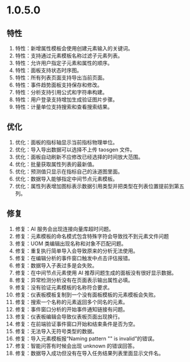 # 1.0.5.0

## 特性
1. 特性：新增属性模板会使用创建元素输入的关键词。
1. 特性：支持通过元素模板名称过滤子元素列表。
1. 特性：允许用户指定子元素和属性的顺序。
1. 特性：面板支持状态时序图。
1. 特性：所有列表页面支持导出当前页面。
1. 特性：事件趋势面板支持保存和修改。
1. 特性：分析支持引用公式和字符串构建。
1. 特性：用户登录支持增加生成验证图片步骤。
1. 特性：计量单位支持搜索和查看搜索结果。

## 优化
1. 优化：面板的指标轴显示当前指标物理单位。
1. 优化：导入导出数据可以选择不上传 taosgen 文件。
1. 优化：面板自动刷新不应修改已经选择的时间放大范围。
1. 优化：批量获取属性列表的最新值。
1. 优化：预测值只显示在指标自己的泳道图里面。
1. 优化：数据导入能够指定中间节点元素模板。
1. 优化：属性列表增加图标表示数据引用类型并把类型在列表位置提前到第五列。

## 修复
1. 修复：AI 服务会出现连接向量库超时问题。
1. 修复：元素模板的命名模式包含特殊字符会导致找不到元素文件问题
1. 修复：UOM 类编辑出现名称和对象不匹配问题。
1. 修复：重复执行简单导入会导致原来的分析无法使用。
1. 修复：在编辑分析的事件窗口触发中点击评估报错。
1. 修复：数据导入子表过多是会失败。
1. 修复：在中间节点元素使用 AI 推荐问题生成的面板没有很好显示数据。
1. 修复：异常检测分析没有在页面表示输出属性必填。
1. 修复：没有验证元素模板的名称符合要求。
1. 修复：仪表板模板复制到一个没有面板模板的元素模板会失败。
1. 修复：搜索一个名称的元素返回多个同名的元素。
1. 修复：事件窗口分析的开始事件通知链接有问题。
1. 修复：仪表板编辑会导致仪表板页面出现换行。
1. 修复：在前端验证事件窗口开始和结束条件是否为空。
1. 修复：无法导入无符号类型的数据。
1. 修复：导入元素模板报“Naming pattern "" is invalid”的错误。
1. 修复：智能问答有时候会出现 unknown 的错误回答。
1. 修复：数据导入成功但没有在导入任务结果列表里面显示文件名。

